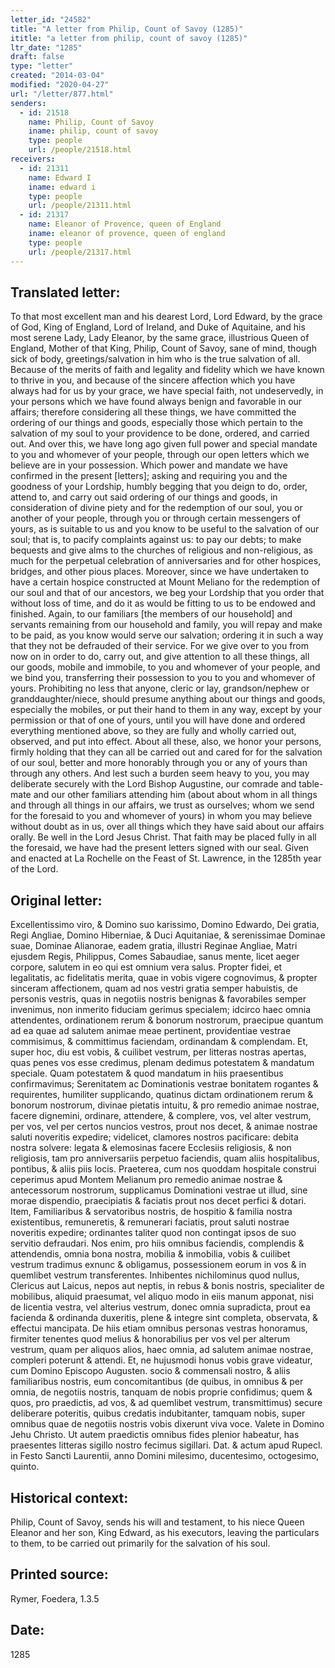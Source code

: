 ```yaml
---
letter_id: "24582"
title: "A letter from Philip, Count of Savoy (1285)"
ititle: "a letter from philip, count of savoy (1285)"
ltr_date: "1285"
draft: false
type: "letter"
created: "2014-03-04"
modified: "2020-04-27"
url: "/letter/877.html"
senders:
  - id: 21518
    name: Philip, Count of Savoy
    iname: philip, count of savoy
    type: people
    url: /people/21518.html
receivers:
  - id: 21311
    name: Edward I
    iname: edward i
    type: people
    url: /people/21311.html
  - id: 21317
    name: Eleanor of Provence, queen of England
    iname: eleanor of provence, queen of england
    type: people
    url: /people/21317.html
---
```

<h2> Translated letter:</h2>To that most excellent man and his dearest Lord, Lord Edward, by the grace of God, King of England, Lord of Ireland, and Duke of Aquitaine, and his most serene Lady, Lady Eleanor, by the same grace, illustrious Queen of England, Mother of that King, Philip, Count of Savoy, sane of mind, though sick of body, greetings/salvation in him who is the true salvation of all.
Because of the merits of faith and legality and fidelity which we have known to thrive in you, and because of the sincere affection which you have always had for us by your grace, we have special faith, not undeservedly, in your persons which we have found always benign and favorable in our affairs; therefore considering all these things, we have committed the ordering of our things and goods, especially those which pertain to the salvation of my soul to your providence to be done, ordered, and carried out.
And over this, we have long ago given full power and special mandate to you and whomever of your people, through our open letters which we believe are in your possession.
Which power and mandate we have confirmed in the present [letters]; asking and requiring you and the goodness of your Lordship, humbly begging that you deign to do, order, attend to, and carry out said ordering of our things and goods, in consideration of divine piety and for the redemption of our soul, you or another of your people, through you or through certain messengers of yours, as is suitable to us and you know to be useful to the salvation of our soul; that is, to pacify complaints against us:  to pay our debts; to make bequests and give alms to the churches of religious and non-religious, as much for the perpetual celebration of anniversaries and for other hospices, bridges, and other pious places.
Moreover, since we have undertaken to have a certain hospice constructed at Mount Meliano for the redemption of our soul and that of our ancestors, we beg your Lordship that you order that without loss of time, and do it as would be fitting to us to be endowed and finished.
Again, to our familiars [the members of our household] and servants remaining from our household and family, you will repay and make to be paid, as you know would serve our salvation; ordering it in such a way that they not be defrauded of their service.
For we give over to you from now on in order to do, carry out, and give attention to all these things, all our goods, mobile and immobile, to you and whomever of your people, and we bind you, transferring their possession to you to you and whomever of yours.
Prohibiting no less that anyone, cleric or lay, grandson/nephew or granddaughter/niece, should presume anything about our things and goods, especially the mobiles, or put their hand to them in any way, except by your permission or that of one of yours, until you will have done and ordered everything mentioned above, so they are fully and wholly carried out, observed, and put into effect.
About all these, also, we honor your persons, firmly holding that they can all be carried out and cared for for the salvation of our soul, better and more honorably through you or any of yours than through any others.
And lest such a burden seem heavy to you, you may deliberate securely with the Lord Bishop Augustine, our comrade and table-mate and our other familiars attending him (about about whom in all things and through all things in our affairs, we trust as ourselves; whom we send for the foresaid to you and whomever of yours) in whom you may believe without doubt as in us, over all things which they have said about our affairs orally.
Be well in the Lord Jesus Christ.
That faith may be placed fully in all the foresaid, we have had the present letters signed with our seal.
Given and enacted at La Rochelle on the Feast of St. Lawrence, in the 1285th year of the Lord.
<h2 class="mt-4"> Original letter:</h2>Excellentissimo viro, & Domino suo karissimo, Domino Edwardo, Dei gratia, Regi Angliae, Domino Hiberniae, & Duci Aquitaniae, & serenissimae Dominae suae, Dominae Alianorae, eadem gratia, illustri Reginae Angliae, Matri ejusdem Regis, Philippus, Comes Sabaudiae, sanus mente, licet aeger corpore, salutem in eo qui est omnium vera salus.
Propter fidei, et legalitatis, ac fidelitatis merita, quae in vobis vigere cognovimus, & propter sinceram affectionem, quam ad nos vestri gratia semper habuistis, de personis vestris, quas in negotiis nostris benignas & favorabiles semper invenimus, non inmerito fiduciam gerimus specialem; idcirco haec omnia attendentes, ordinationem rerum & bonorum nostrorum, praecipue quantum ad ea quae ad salutem animae meae pertinent, providentiae vestrae commisimus, & committimus faciendam, ordinandam & complendam.
Et, super hoc, diu est vobis, & cuilibet vestrum, per litteras nostras apertas, quas penes vos esse credimus, plenam dedimus potestatem & mandatum speciale.
Quam potestatem & quod mandatum in hiis praesentibus confirmavimus; Serenitatem ac Dominationis vestrae bonitatem rogantes & requirentes, humiliter supplicando, quatinus dictam ordinationem rerum & bonorum nostrorum, divinae pietatis intuitu, & pro remedio animae nostrae, facere dignemini, ordinare, attendere, & complere, vos, vel alter vestrum, per vos, vel per certos nuncios vestros, prout nos decet, & animae nostrae saluti noveritis expedire; videlicet, clamores nostros pacificare:  debita nostra solvere:  legata & elemosinas facere Ecclesiis religiosis, & non religiosis, tam pro anniversariis perpetuo faciendis, quam aliis hospitalibus, pontibus, & aliis piis locis.
Praeterea, cum nos quoddam hospitale construi ceperimus apud Montem Melianum pro remedio animae nostrae & antecessorum nostrorum, supplicamus Dominationi vestrae ut illud, sine morae dispendio, praecipiatis & faciatis prout nos decet perfici & dotari.
Item, Familiaribus & servatoribus nostris, de hospitio & familia nostra existentibus, remuneretis, & remunerari faciatis, prout saluti nostrae noveritis expedire; ordinantes taliter quod non contingat ipsos de suo servitio defraudari.
Nos enim, pro hiis omnibus faciendis, complendis & attendendis, omnia bona nostra, mobilia & inmobilia, vobis & cuilibet vestrum tradimus exnunc & obligamus, possessionem eorum in vos & in quemlibet vestrum transferentes.
Inhibentes nichilominus quod nullus, Clericus aut Laicus, nepos aut neptis, in rebus & bonis nostris, specialiter de mobilibus, aliquid praesumat, vel aliquo modo in eiis manum apponat, nisi de licentia vestra, vel alterius vestrum, donec omnia supradicta, prout ea facienda & ordinanda duxeritis, plene & integre sint completa, observata, & effectui mancipata.
De hiis etiam omnibus personas vestras honoramus, firmiter tenentes quod melius & honorabilius per vos vel per alterum vestrum, quam per aliquos alios, haec omnia, ad salutem animae nostrae, compleri poterunt & attendi.
Et, ne hujusmodi honus vobis grave videatur, cum Domino Episcopo Augusten. socio & commensali nostro, & aliis familiaribus nostris, eum concomitantibus (de quibus, in omnibus & per omnia, de negotiis nostris, tanquam de nobis proprie confidimus; quem & quos, pro praedictis, ad vos, & ad quemlibet vestrum, transmittimus) secure deliberare poteritis, quibus credatis indubitanter, tamquam nobis, super omnibus quae de negotiis nostris vobis dixerunt viva voce.
Valete in Domino Jehu Christo.
Ut autem praedictis omnibus fides plenior habeatur, has praesentes litteras sigillo nostro fecimus sigillari.
Dat. & actum apud Rupecl. in Festo Sancti Laurentii, anno Domini milesimo, ducentesimo, octogesimo, quinto.
<h2 class="mt-4"> Historical context:</h2>Philip, Count of Savoy, sends his will and testament, to his niece Queen Eleanor and her son, King Edward, as his executors, leaving the particulars to them, to be carried out primarily for the salvation of his soul.
<h2 class="mt-4"> Printed source:</h2>Rymer, Foedera, 1.3.5
<h2 class="mt-4"> Date:</h2>1285